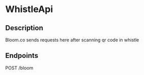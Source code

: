 # WhistleApi

## Description

Bloom.co sends requests here after scanning qr code in whistle

## Endpoints

POST /bloom

